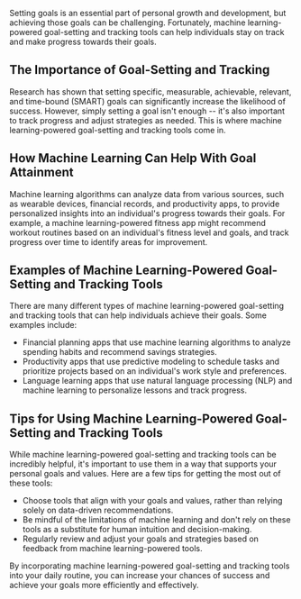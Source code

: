 
Setting goals is an essential part of personal growth and development, but achieving those goals can be challenging. Fortunately, machine learning-powered goal-setting and tracking tools can help individuals stay on track and make progress towards their goals.

The Importance of Goal-Setting and Tracking
-------------------------------------------

Research has shown that setting specific, measurable, achievable, relevant, and time-bound (SMART) goals can significantly increase the likelihood of success. However, simply setting a goal isn't enough -- it's also important to track progress and adjust strategies as needed. This is where machine learning-powered goal-setting and tracking tools come in.

How Machine Learning Can Help With Goal Attainment
--------------------------------------------------

Machine learning algorithms can analyze data from various sources, such as wearable devices, financial records, and productivity apps, to provide personalized insights into an individual's progress towards their goals. For example, a machine learning-powered fitness app might recommend workout routines based on an individual's fitness level and goals, and track progress over time to identify areas for improvement.

Examples of Machine Learning-Powered Goal-Setting and Tracking Tools
--------------------------------------------------------------------

There are many different types of machine learning-powered goal-setting and tracking tools that can help individuals achieve their goals. Some examples include:

* Financial planning apps that use machine learning algorithms to analyze spending habits and recommend savings strategies.
* Productivity apps that use predictive modeling to schedule tasks and prioritize projects based on an individual's work style and preferences.
* Language learning apps that use natural language processing (NLP) and machine learning to personalize lessons and track progress.

Tips for Using Machine Learning-Powered Goal-Setting and Tracking Tools
-----------------------------------------------------------------------

While machine learning-powered goal-setting and tracking tools can be incredibly helpful, it's important to use them in a way that supports your personal goals and values. Here are a few tips for getting the most out of these tools:

* Choose tools that align with your goals and values, rather than relying solely on data-driven recommendations.
* Be mindful of the limitations of machine learning and don't rely on these tools as a substitute for human intuition and decision-making.
* Regularly review and adjust your goals and strategies based on feedback from machine learning-powered tools.

By incorporating machine learning-powered goal-setting and tracking tools into your daily routine, you can increase your chances of success and achieve your goals more efficiently and effectively.
